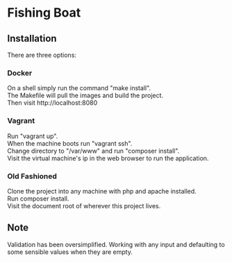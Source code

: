 Fishing Boat
============

## Installation

There are three options:

### Docker
On a shell simply run the command "make install".  
The Makefile will pull the images and build the project.  
Then visit http://localhost:8080

### Vagrant
Run "vagrant up".  
When the machine boots run "vagrant ssh".  
Change directory to "/var/www" and run "composer install".   
Visit the virtual machine's ip in the web browser to run the application.  

### Old Fashioned
Clone the project into any machine with php and apache installed.  
Run composer install.  
Visit the document root of wherever this project lives.

## Note
Validation has been oversimplified. Working with any input and defaulting
to some sensible values when they are empty.